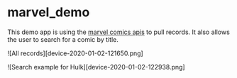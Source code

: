 # marvel_demo
This demo app is using the [marvel comics apis](https://developer.marvel.com/) to pull records. It also allows the user to search for a comic by title.

![All records][device-2020-01-02-121650.png]

![Search example for Hulk][device-2020-01-02-122938.png]


